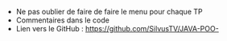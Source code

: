 - Ne pas oublier de faire de faire le menu pour chaque TP
- Commentaires dans le code
- Lien vers le GitHub : https://github.com/SilvusTV/JAVA-POO-
